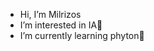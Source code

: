 - Hi, I’m Milrizos
- I’m interested in IA🤖
- I’m currently learning phyton🐉

<!---
Milrizos/Milrizos is a ✨ special ✨ repository because its `README.md` (this file) appears on your GitHub profile.
You can click the Preview link to take a look at your changes.
--->
